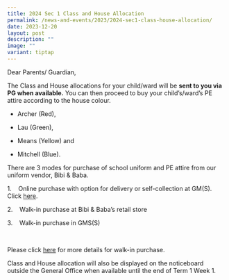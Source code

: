 ```yaml
---
title: 2024 Sec 1 Class and House Allocation
permalink: /news-and-events/2023/2024-sec1-class-house-allocation/
date: 2023-12-20
layout: post
description: ""
image: ""
variant: tiptap
---
```

<p>Dear Parents/ Guardian,</p><p></p><p>The Class and House allocations for your child/ward will be <strong>sent to you via PG when available.</strong> You can then proceed to buy your child’s/ward’s PE attire according to the house colour.</p><ul data-tight="true" class="tight"><li><p>Archer (Red),</p></li><li><p>Lau (Green),</p></li><li><p>Means (Yellow) and</p></li><li><p>Mitchell (Blue).</p></li></ul><p>There are 3 modes for purchase of school uniform and PE attire from our uniform vendor, Bibi &amp; Baba.</p><p>1.&nbsp;&nbsp;&nbsp; Online purchase with option for delivery or self-collection at GM(S). Click&nbsp;<a href="https://www.schooluniforms.sg/geylang-methodist-secondary-school" rel="noopener noreferrer nofollow" target="_blank">here</a>.</p><p>2.&nbsp;&nbsp;&nbsp; Walk-in purchase at Bibi &amp; Baba’s retail store</p><p>3.&nbsp;&nbsp;&nbsp; Walk-in purchase in GMS(S)</p><p>&nbsp;</p><p>Please click <a href="https://www.geylangmethodistsec.moe.edu.sg/files/gms(s)%20-%20purchase%20of%20school%20uniform%202023-24.pdf" rel="noopener noreferrer nofollow" target="_blank">here</a> for more details for walk-in purchase.</p><p>Class and House allocation will also be displayed on the noticeboard outside the General Office when available until the end of Term 1 Week 1.</p><p></p><p></p>